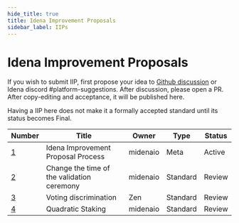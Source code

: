 ```yaml
---
hide_title: true
title: Idena Improvement Proposals
sidebar_label: IIPs
---
```


# Idena Improvement Proposals

If you wish to submit IIP, first propose your idea to [Github discussion](https://github.com/idena-network/idena-docs/discussions) or Idena discord #platform-suggestions.
After discussion, please open a PR. After copy-editing and acceptance, it will be published here.

Having a IIP here does not make it a formally accepted standard until its status becomes Final.

| Number               | Title                                      | Owner    | Type     | Status |
| -------------------- | ------------------------------------------ | -------- | -------- | ------ |
| [1](/docs/iip/iip-1) | Idena Improvement Proposal Process         | midenaio | Meta     | Active |
| [2](/docs/iip/iip-2) | Change the time of the validation ceremony | midenaio | Standard | Review |
| [3](/docs/iip/iip-3) | Voting discrimination                      | Zen      | Standard | Review |
| [4](/docs/iip/iip-4) | Quadratic Staking                          | midenaio | Standard | Review |
